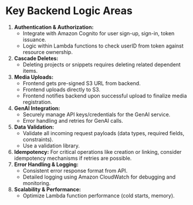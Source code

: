 # Key Backend Logic Areas

1. **Authentication & Authorization:**  
   * Integrate with Amazon Cognito for user sign-up, sign-in, token issuance.  
   * Logic within Lambda functions to check userID from token against resource ownership.  
2. **Cascade Deletes:**  
   * Deleting projects or snippets requires deleting related dependent items.
3. **Media Uploads:**  
   * Frontend gets pre-signed S3 URL from backend.  
   * Frontend uploads directly to S3.  
   * Frontend notifies backend upon successful upload to finalize media registration.  
4. **GenAI Integration:**  
   * Securely manage API keys/credentials for the GenAI service.  
   * Error handling and retries for GenAI calls.  
5. **Data Validation:**  
   * Validate all incoming request payloads (data types, required fields, constraints).  
   * Use a validation library.  
6. **Idempotency:** For critical operations like creation or linking, consider idempotency mechanisms if retries are possible.  
7. **Error Handling & Logging:**  
   * Consistent error response format from API.  
   * Detailed logging using Amazon CloudWatch for debugging and monitoring.  
8. **Scalability & Performance:**   
   * Optimize Lambda function performance (cold starts, memory).

